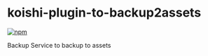 # koishi-plugin-to-backup2assets

[![npm](https://img.shields.io/npm/v/koishi-plugin-to-backup2assets?style=flat-square)](https://www.npmjs.com/package/koishi-plugin-to-backup2assets)

Backup Service to backup to assets
